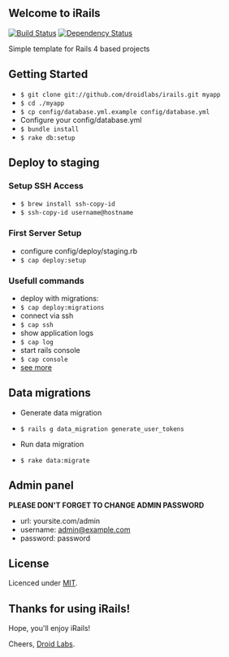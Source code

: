 ## Welcome to iRails

[![Build Status](https://secure.travis-ci.org/droidlabs/irails.png)](https://travis-ci.org/droidlabs/irails)
[![Dependency Status](https://gemnasium.com/droidlabs/irails.png)](https://gemnasium.com/droidlabs/irails)

Simple template for Rails 4 based projects

## Getting Started

* `$ git clone git://github.com/droidlabs/irails.git myapp`
* `$ cd ./myapp`
* `$ cp config/database.yml.example config/database.yml`
* Configure your config/database.yml
* `$ bundle install`
* `$ rake db:setup`

## Deploy to staging

### Setup SSH Access
* `$ brew install ssh-copy-id`
* `$ ssh-copy-id username@hostname`

### First Server Setup
* configure config/deploy/staging.rb
* `$ cap deploy:setup`

### Usefull commands
* deploy with migrations:
* `$ cap deploy:migrations`
* connect via ssh
* `$ cap ssh`
* show application logs
* `$ cap log`
* start rails console
* `$ cap console`
* [see more](https://github.com/capistrano/capistrano/wiki/Capistrano-Tasks)

## Data migrations

* Generate data migration
* `$ rails g data_migration generate_user_tokens`

* Run data migration
* `$ rake data:migrate`

## Admin panel

**PLEASE DON'T FORGET TO CHANGE ADMIN PASSWORD**

* url: yoursite.com/admin
* username: admin@example.com
* password: password

## License

Licenced under [MIT](http://www.opensource.org/licenses/mit-license.php).

## Thanks for using iRails!

Hope, you'll enjoy iRails!

Cheers, [Droid Labs](http://droidlabs.pro).